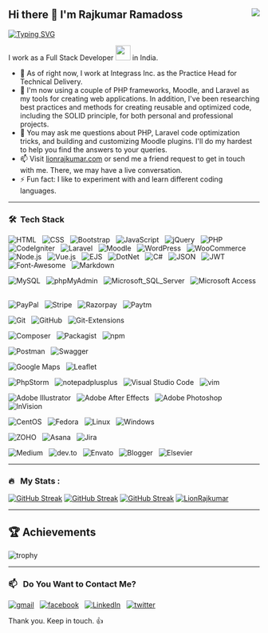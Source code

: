 ## Hi there 👋 I'm Rajkumar Ramadoss <img align="right" src="https://komarev.com/ghpvc/?username=lionrajkumar&color=269077">
[![Typing SVG](https://readme-typing-svg.demolab.com?font=Fira+Sans&weight=500&size=30&pause=400&color=7B7B7B&background=FFFFFF68&center=true&vCenter=true&width=550&height=60&lines=Welcome+to+my+profile!;15%2B+years+of+professional+experience;A+Passionate+PHP+web-app+developer;Moodle+Certified+developer)](https://github.com/lionrajkumar)

I work as a Full Stack Developer <img src="https://media.giphy.com/media/WUlplcMpOCEmTGBtBW/giphy.gif" width="30"> in India.

- 🔭 As of right now, I work at Integrass Inc. as the Practice Head for Technical Delivery.
- 🌱 I'm now using a couple of PHP frameworks, Moodle, and Laravel as my tools for creating web applications. In addition, I've been researching best practices and methods for creating reusable and optimized code, including the SOLID principle, for both personal and professional projects.
- 💬 You may ask me questions about PHP, Laravel code optimization tricks, and building and customizing Moodle plugins. I'll do my hardest to help you find the answers to your queries.
- 📫 Visit [lionrajkumar.com](http://lionrajkumar.com) or send me a friend request to get in touch with me. There, we may have a live conversation.
- ⚡ Fun fact: I like to experiment with and learn different coding languages.

---

### 🛠 &nbsp;Tech Stack
![HTML](https://img.shields.io/badge/-HTML-0e3e55?style=flat&logo=HTML5) &nbsp;
![CSS](https://img.shields.io/badge/-CSS-0e3e55?style=flat&logo=CSS3&logoColor=1572B6) &nbsp;
![Bootstrap](https://img.shields.io/badge/-Bootstrap-0e3e55?style=flat&logo=bootstrap&logoColor=563D7C) &nbsp;
![JavaScript](https://img.shields.io/badge/-JavaScript-0e3e55?style=flat&logo=JavaScript) &nbsp;
![jQuery](https://img.shields.io/badge/-jQuery-0e3e55?style=flat&logo=jQuery) &nbsp;
![PHP](https://img.shields.io/badge/-PHP-0e3e55?style=flat&logo=PHP) &nbsp;
![CodeIgniter](https://img.shields.io/badge/-CodeIgniter-0e3e55?style=flat&logo=CodeIgniter) &nbsp;
![Laravel](https://img.shields.io/badge/-Laravel-0e3e55?style=flat&logo=Laravel) &nbsp;
![Moodle](https://img.shields.io/badge/-moodle-0e3e55?style=flat&logo=Moodle) &nbsp;
![WordPress](https://img.shields.io/badge/-WordPress-0e3e55?style=flat&logo=WordPress) &nbsp;
![WooCommerce](https://img.shields.io/badge/-WooCommerce-0e3e55?style=flat&logo=Woo) &nbsp;
![Node.js](https://img.shields.io/badge/-Node.js-0e3e55?style=flat&logo=nodedotjs) &nbsp;
![Vue.js](https://img.shields.io/badge/-Vue.js-0e3e55?style=flat&logo=Vue.js) &nbsp;
![EJS](https://img.shields.io/badge/-EJS-0e3e55?style=flat&logo=ejs) &nbsp;
![DotNet](https://img.shields.io/badge/-.NET-0e3e55?style=flat&logo=.NET) &nbsp;
![C#](https://img.shields.io/badge/-C_Sharp-0e3e55?style=flat&logo=C-Sharp) &nbsp;
![JSON](https://img.shields.io/badge/-JSON-0e3e55?style=flat&logo=JSON) &nbsp;
![JWT](https://img.shields.io/badge/-JSON_Web_Tokens-0e3e55?style=flat&logo=JSON-Web-Tokens) &nbsp;
![Font-Awesome](https://img.shields.io/badge/-Font_Awesome-0e3e55?style=flat&logo=Font-Awesome) &nbsp;
![Markdown](https://img.shields.io/badge/-Markdown-0e3e55?style=flat&logo=markdown) &nbsp;

![MySQL](https://img.shields.io/badge/-MySQL-0e3e55?style=flat&logo=MySQL) &nbsp;
![phpMyAdmin](https://img.shields.io/badge/-phpMyAdmin-0e3e55?style=flat&logo=phpMyAdmin) &nbsp;
![Microsoft_SQL_Server](https://img.shields.io/badge/-Microsoft_SQL_Server-0e3e55?style=flat&logo=Microsoft-SQL-Server) &nbsp;
![Microsoft Access](https://img.shields.io/badge/-Microsoft_Access-0e3e55?style=flat&logo=Microsoft-Access) &nbsp;

![PayPal](https://img.shields.io/badge/-PayPal-0e3e55?style=flat&logo=PayPal) &nbsp;
![Stripe](https://img.shields.io/badge/-Stripe-0e3e55?style=flat&logo=stripe) &nbsp;
![Razorpay](https://img.shields.io/badge/-Razorpay-0e3e55?style=flat&logo=razorpay) &nbsp;
![Paytm](https://img.shields.io/badge/-Paytm-0e3e55?style=flat&logo=Paytm) &nbsp;

![Git](https://img.shields.io/badge/-Git-0e3e55?style=flat&logo=git) &nbsp;
![GitHub](https://img.shields.io/badge/-GitHub-0e3e55?style=flat&logo=github) &nbsp;
![Git-Extensions](https://img.shields.io/badge/-Git_Extensions-0e3e55?style=flat&logo=Git-Extensions) &nbsp;

![Composer](https://img.shields.io/badge/-Composer-0e3e55?style=flat&logo=Composer) &nbsp;
![Packagist](https://img.shields.io/badge/-Packagist-0e3e55?style=flat&logo=Packagist) &nbsp;
![npm](https://img.shields.io/badge/-npm-0e3e55?style=flat&logo=npm) &nbsp;

![Postman](https://img.shields.io/badge/-Postman-0e3e55?style=flat&logo=Postman) &nbsp;
![Swagger](https://img.shields.io/badge/-Swagger-0e3e55?style=flat&logo=swagger) &nbsp;

![Google Maps](https://img.shields.io/badge/-Google_Maps-0e3e55?style=flat&logo=Google-Maps) &nbsp;
![Leaflet](https://img.shields.io/badge/-Leaflet.js-0e3e55?style=flat&logo=Leaflet) &nbsp;

![PhpStorm](https://img.shields.io/badge/-PhpStorm-0e3e55?style=flat&logo=PhpStorm) &nbsp;
![notepadplusplus](https://img.shields.io/badge/-Notepad++-0e3e55?style=flat&logo=notepadplusplus) &nbsp;
![Visual Studio Code](https://img.shields.io/badge/-Visual%20Studio%20Code-0e3e55?style=flat&logo=visual-studio-code&logoColor=007ACC) &nbsp;
![vim](https://img.shields.io/badge/-Vim-0e3e55?style=flat&logo=vim) &nbsp;

![Adobe Illustrator](https://img.shields.io/badge/-Adobe_Illustrator-0e3e55?style=flat&logo=adobe-illustrator) &nbsp;
![Adobe After Effects](https://img.shields.io/badge/-Adobe_After_Effects-0e3e55?style=flat&logo=Adobe-After-Effects) &nbsp;
![Adobe Photoshop](https://img.shields.io/badge/-Adobe_Photoshop-0e3e55?style=flat&logo=adobe-photoshop) &nbsp;
![InVision](https://img.shields.io/badge/-InVision-0e3e55?style=flat&logo=InVision) &nbsp;

![CentOS](https://img.shields.io/badge/-CentOS-0e3e55?style=flat&logo=CentOS) &nbsp;
![Fedora](https://img.shields.io/badge/-Fedora-0e3e55?style=flat&logo=Fedora) &nbsp;
![Linux](https://img.shields.io/badge/-Linux-0e3e55?style=flat&logo=Linux) &nbsp;
![Windows](https://img.shields.io/badge/-Windows-0e3e55?style=flat&logo=Windows) &nbsp;

![ZOHO](https://img.shields.io/badge/-Zoho-0e3e55?style=flat&logo=zoho) &nbsp;
![Asana](https://img.shields.io/badge/-Asana-0e3e55?style=flat&logo=asana) &nbsp;
![Jira](https://img.shields.io/badge/-Jira-0e3e55?style=flat&logo=Jira) &nbsp;

![Medium](https://img.shields.io/badge/-Medium-0e3e55?style=flat&logo=medium) &nbsp;
![dev.to](https://img.shields.io/badge/-dev.to-0e3e55?style=flat&logo=devdotto) &nbsp;
![Envato](https://img.shields.io/badge/-Envato-0e3e55?style=flat&logo=Envato) &nbsp;
![Blogger](https://img.shields.io/badge/-Blogger-0e3e55?style=flat&logo=Blogger) &nbsp;
![Elsevier](https://img.shields.io/badge/-Elsevier-0e3e55?style=flat&logo=Elsevier) &nbsp;

---

### 🔥 &nbsp; My Stats :
[![GitHub Streak](https://github-readme-streak-stats-eight.vercel.app?user=lionrajkumar&theme=dark&date_format=M%20j%5B%2C%20Y%5D)](https://github.com/lionrajkumar)
[![GitHub Streak](https://github-readme-stats.vercel.app/api?username=lionrajkumar&theme=vision-friendly-dark&show_icons=true&count_private=true)](https://github.com/lionrajkumar)
[![GitHub Streak](https://github-readme-stats.vercel.app/api/top-langs/?username=lionrajkumar&layout=compact&theme=vision-friendly-dark&langs_count=8)](https://github.com/lionrajkumar)
[![LionRajkumar](https://github-readme-activity-graph.vercel.app/graph?username=lionrajkumar&theme=merko)](https://github.com/lionrajkumar)

---

## 🏆 Achievements

![trophy](https://github-profile-trophy.vercel.app/?username=lionrajkumar&theme=onedark)

---

### 📫 &nbsp; Do You Want to Contact Me?
[![gmail](https://img.shields.io/badge/-lionrajkumar@gmail.com-D14836?style=flat-square&logo=gmail&logoColor=white)](mailto:lionrajkumar@gmail.com) &nbsp;
[![facebook](https://img.shields.io/badge/-Rajkumar_Ramadoss-0e3e55?style=social&logo=facebook)](https://www.facebook.com/people/Rajkumar-Ramadoss/100001471411349/) &nbsp;
[![LinkedIn](https://img.shields.io/badge/-lionrajkumar-0e3e55?style=social&logo=LinkedIn&logoColor=0a66c2)](https://in.linkedin.com/in/lionrajkumar) &nbsp;
[![twitter](https://img.shields.io/twitter/follow/lionrajkumar_?style=social)](https://twitter.com/lionrajkumar_)


Thank you. Keep in touch. :+1:

<!--
**lionrajkumar/lionrajkumar** is a ✨ _special_ ✨ repository because its `README.md` (this file) appears on your GitHub profile.

Here are some ideas to get you started:

- 🔭 I’m currently working on ...
- 🌱 I’m currently learning ...
- 👯 I’m looking to collaborate on ...
- 🤔 I’m looking for help with ...
- 💬 Ask me about ...
- 📫 How to reach me: ...
- 😄 Pronouns: ...
- ⚡ Fun fact: ...
-->
